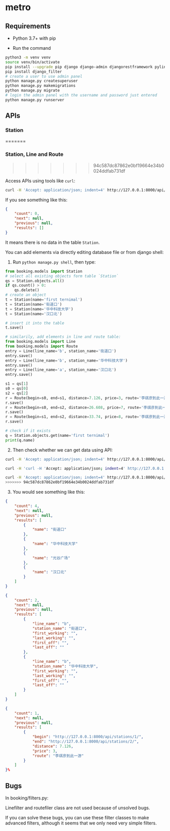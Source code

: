 # metro



## Requirements

- Python 3.7+ with pip

- Run the command

```bash
python3 -m venv venv
source venv/bin/activate
pip install --upgrade pip django django-admin djangorestframework pylint pylint-django
pip install django_filter
# create a user to use admin panel
python manage.py createsuperuser
python manage.py makemigrations
python manage.py migrate
# login the admin panel with the username and password just entered
python manage.py runserver
```

## APIs

### Station
=======
### Station, Line and Route
>>>>>>> 94c587dc87862e0bf19664e34b0024ddfab731df

Access APIs using tools like `curl`:

```bash
curl -H 'Accept: application/json; indent=4' http://127.0.0.1:8000/api/stations/
```

If you see something like this:

```json
{
    "count": 0,
    "next": null,
    "previous": null,
    "results": []
}
```

It means there is no data in the table `Station`.

You can add elements via directly editing database file or from django shell:

1. Run `python manage.py shell`, then type:

```python
from booking.models import Station
# select all existing objects form table `Station`
qs = Station.objects.all()
if qs.count() > 0:
    qs.delete()
# create an object
t = Station(name='first ternimal')
t = Station(name='街道口')
t = Station(name='华中科技大学')
t = Station(name='汉口北')

# insert it into the table
t.save()

# similarily, add elements in line and route table:
from booking.models import Line
from booking.models import Route
entry = Line(line_name='b', station_name='街道口')
entry.save()
entry = Line(line_name='b', station_name='华中科技大学')
entry.save()
entry = Line(line_name='a', station_name='汉口北')
entry.save()

s1 = qs[1]
s0 = qs[0]
s2 = qs[2]
r = Route(begin=s0, end=s1, distance=7.126, price=3, route='李祺彦到此一游')
r.save()
r = Route(begin=s0, end=s2, distance=26.608, price=7, route='李祺彦到此一游')
r.save()
r = Route(begin=s1, end=s2, distance=33.74, price=8, route='李祺彦到此一游')
r.save()

# check if it exists
q = Station.objects.get(name='first ternimal')
print(q.name)
```

2. Then check whether we can get data using API:

```bash
curl -H 'Accept: application/json; indent=4' http://127.0.0.1:8000/api/stations/

```
```bash
curl -H 'curl -H 'Accept: application/json; indent=4' http://127.0.0.1:8000/api/routes/\?begin\=1\&end\=2
```
```bash
curl -H 'Accept: application/json; indent=4' http://127.0.0.1:8000/api/lines/\?line_name\=b
>>>>>>> 94c587dc87862e0bf19664e34b0024ddfab731df
```
3. You would see something like this:

```json
{
    "count": 4,
    "next": null,
    "previous": null,
    "results": [
        {
            "name": "街道口"
        },
        {
            "name": "华中科技大学"
        },
        {
            "name": "光谷广场"
        },
        {
            "name": "汉口北"
        }
    ]
}
```

```json
{
    "count": 2,
    "next": null,
    "previous": null,
    "results": [
        {
            "line_name": "b",
            "station_name": "街道口",
            "first_working": "",
            "last_working": "",
            "first_off": "",
            "last_off": ""
        },
        {
            "line_name": "b",
            "station_name": "华中科技大学",
            "first_working": "",
            "last_working": "",
            "first_off": "",
            "last_off": ""
        }
    ]
}
```

```json
{
    "count": 1,
    "next": null,
    "previous": null,
    "results": [
        {
            "begin": "http://127.0.0.1:8000/api/stations/1/",
            "end": "http://127.0.0.1:8000/api/stations/2/",
            "distance": 7.126,
            "price": 3,
            "route": "李祺彦到此一游"
        }
    ]
}%
```

## Bugs

In booking/filters.py:

Linefilter and routefiler class are not used because of unsolved bugs.

If you can solve these bugs, you can use these filter classes to make advanced filters,  although it seems that we only need very simple filters.
